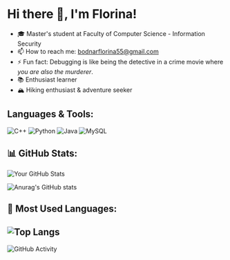 # Hi there 👋, I'm Florina!

- 🎓 Master's student at Faculty of Computer Science - Information Security  
- 📫 How to reach me: bodnarflorina55@gmail.com
- ⚡ Fun fact: Debugging is like being the detective in a crime movie where *you are also the murderer*.  
- 📚 Enthusiast learner
- 🏔️ Hiking enthusiast & adventure seeker

## Languages & Tools:
![C++](https://img.shields.io/badge/-C++-00599C?style=flat-square&logo=c)
![Python](https://img.shields.io/badge/-Python-3776AB?style=flat-square&logo=python)
![Java](https://img.shields.io/badge/-Java-007396?style=flat-square&logo=java)
![MySQL](https://img.shields.io/badge/-MySQL-4479A1?style=flat-square&logo=mysql)


## 📊 GitHub Stats:
![Your GitHub Stats](https://github-readme-stats.vercel.app/api?username=BodnarFlorina&show_icons=true&theme=dark&include_all_commits=true)

![Anurag's GitHub stats](https://github-readme-stats.vercel.app/api?username=anuraghazra&show_icons=true&theme=radical)

## 🚀 Most Used Languages:
![Top Langs](https://github-readme-stats.vercel.app/api/top-langs/?username=BodnarFlorina&layout=compact&theme=dark)
---
![GitHub Activity](https://github-profile-summary-cards.vercel.app/api/cards/profile-details?username=BodnarFlorina&theme=github_dark)
